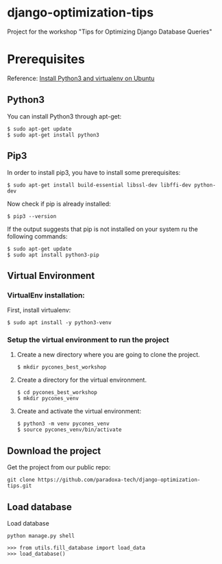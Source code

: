 # django-optimization-tips
Project for the workshop "Tips for Optimizing Django Database Queries"


# Prerequisites
Reference: [Install Python3 and virtualenv on Ubuntu](https://vitux.com/install-python3-on-ubuntu-and-set-up-a-virtual-programming-environment/)
## Python3
You can install Python3 through apt-get:
```
$ sudo apt-get update
$ sudo apt-get install python3
```

## Pip3
In order to install pip3, you have to install some prerequisites:
```
$ sudo apt-get install build-essential libssl-dev libffi-dev python-dev
```
Now check if pip is already installed:
```
$ pip3 --version
```

If the output suggests that pip is not installed on your system ru the
following commands:
```
$ sudo apt-get update
$ sudo apt install python3-pip
```

## Virtual Environment
### VirtualEnv installation:
First, install virtualenv:
```
$ sudo apt install -y python3-venv
```
### Setup the virtual environment to run the project
1. Create a new directory where you are going to clone the project.
    ```
    $ mkdir pycones_best_workshop
    ```
1. Create a directory for the virtual environment.
    ```
    $ cd pycones_best_workshop
    $ mkdir pycones_venv
    ```
1. Create and activate the virtual environment:
    ```
    $ python3 -m venv pycones_venv
    $ source pycones_venv/bin/activate
    ```
## Download the project
Get the project from our public repo:
```
git clone https://github.com/paradoxa-tech/django-optimization-tips.git
```

## Load database
Load database
```
python manage.py shell

>>> from utils.fill_database import load_data
>>> load_database()
```
